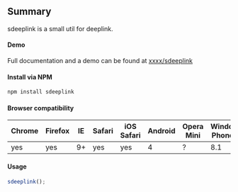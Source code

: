 ## Summary

sdeeplink is a small util for deeplink.

#### Demo

Full documentation and a demo can be found at [xxxx/sdeeplink](http://xxx/sdeeplink)

#### Install via NPM
```bash
npm install sdeeplink
```

#### Browser compatibility

Chrome | Firefox | IE | Safari | iOS Safari | Android | Opera Mini | Windows Phone IE
------ | --------|----|--------|------------|---------|------------|------------------
yes    | yes     | 9+  | yes    | yes        | 4       | ?          | 8.1

#### Usage

```javascript
sdeeplink();
